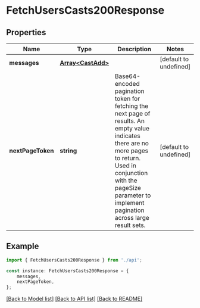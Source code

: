 # FetchUsersCasts200Response


## Properties

Name | Type | Description | Notes
------------ | ------------- | ------------- | -------------
**messages** | [**Array&lt;CastAdd&gt;**](CastAdd.md) |  | [default to undefined]
**nextPageToken** | **string** | Base64-encoded pagination token for fetching the next page of results. An empty value indicates there are no more pages to return. Used in conjunction with the pageSize parameter to implement pagination across large result sets. | [default to undefined]

## Example

```typescript
import { FetchUsersCasts200Response } from './api';

const instance: FetchUsersCasts200Response = {
    messages,
    nextPageToken,
};
```

[[Back to Model list]](../README.md#documentation-for-models) [[Back to API list]](../README.md#documentation-for-api-endpoints) [[Back to README]](../README.md)
